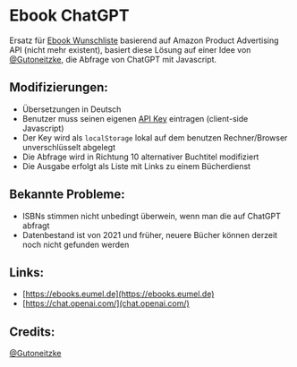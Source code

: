# Ebook ChatGPT

Ersatz für [Ebook Wunschliste](https://github.com/eumel8/ebook-wunschliste) basierend auf Amazon Product Advertising API (nicht mehr existent), basiert diese Lösung auf einer Idee von [@Gutoneitzke](https://github.com/Gutoneitzke/chatgpt-with-javascript), die Abfrage von ChatGPT mit Javascript.

## Modifizierungen:

- Übersetzungen in Deutsch
- Benutzer muss seinen eigenen [API Key](https://platform.openai.com/account/api-keys) eintragen (client-side Javascript)
- Der Key wird als `localStorage` lokal auf dem benutzen Rechner/Browser unverschlüsselt abgelegt
- Die Abfrage wird in Richtung 10 alternativer Buchtitel modifiziert
- Die Ausgabe erfolgt als Liste mit Links zu einem Bücherdienst

## Bekannte Probleme:

- ISBNs stimmen nicht unbedingt überwein, wenn man die auf ChatGPT abfragt
- Datenbestand ist von 2021 und früher, neuere Bücher können derzeit noch nicht gefunden werden

## Links:

- [https://ebooks.eumel.de](https://ebooks.eumel.de)
- [https://chat.openai.com/](chat.openai.com/)

## Credits:

[@Gutoneitzke](https://github.com/Gutoneitzke)
